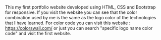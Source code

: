 This my first portfolio website developed using HTML, CSS and Bootstrap for responsive.
If you visit the website you can see that the color combination used by me is the same as the logo color of the technologies that I have learned.
For color code you can visit this website : https://colorswall.com/ or just you can search "specific logo name color code" and visit the first website.
